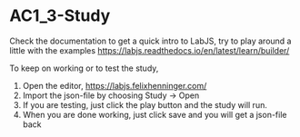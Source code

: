 # AC1_3-Study

Check the documentation to get a quick intro to LabJS, try to play around a little with the examples
https://labjs.readthedocs.io/en/latest/learn/builder/

To keep on working or to test the study,

1. Open the editor, https://labjs.felixhenninger.com/
2. Import the json-file by choosing Study -> Open
3. If you are testing, just click the play button and the study will run.
4. When you are done working, just click save and you will get a json-file back
